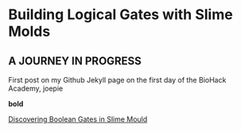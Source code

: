 # Building Logical Gates with Slime Molds

## A JOURNEY IN PROGRESS

First post on my Github Jekyll page on the first day of the BioHack Academy, joepie

**bold**

[Discovering Boolean Gates in Slime Mould](https://arxiv.org/pdf/1607.02168.pdf)
